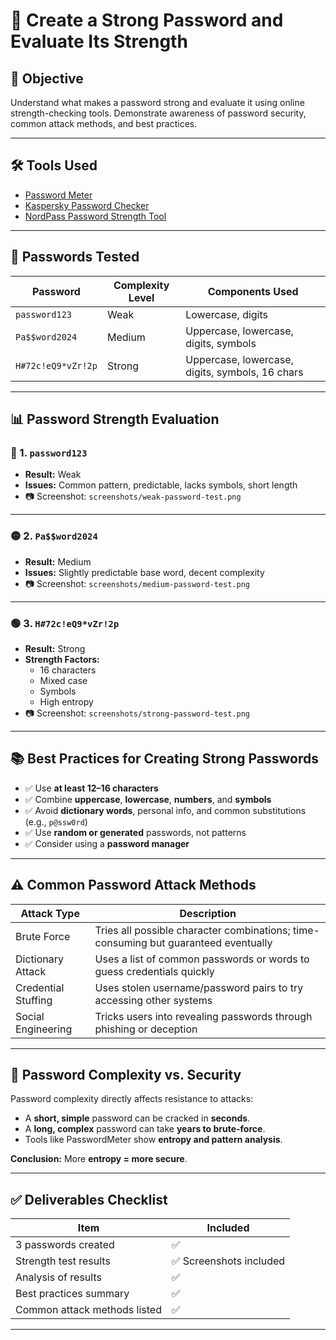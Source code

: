 # 🔐 Create a Strong Password and Evaluate Its Strength

## 🎯 Objective

Understand what makes a password strong and evaluate it using online strength-checking tools. Demonstrate awareness of password security, common attack methods, and best practices.

---

## 🛠 Tools Used

- [Password Meter](https://www.passwordmeter.com/)
- [Kaspersky Password Checker](https://password.kaspersky.com/)
- [NordPass Password Strength Tool](https://nordpass.com/password-strength-checker/)

---

## 🧪 Passwords Tested

| Password            | Complexity Level | Components Used                        |
|---------------------|------------------|----------------------------------------|
| `password123`       | Weak             | Lowercase, digits                      |
| `Pa$$word2024`      | Medium           | Uppercase, lowercase, digits, symbols  |
| `H#72c!eQ9*vZr!2p`  | Strong           | Uppercase, lowercase, digits, symbols, 16 chars |

---

## 📊 Password Strength Evaluation

### 🔴 1. `password123`

- **Result:** Weak
- **Issues:** Common pattern, predictable, lacks symbols, short length
- 📷 Screenshot: `screenshots/weak-password-test.png`

---

### 🟡 2. `Pa$$word2024`

- **Result:** Medium
- **Issues:** Slightly predictable base word, decent complexity
- 📷 Screenshot: `screenshots/medium-password-test.png`

---

### 🟢 3. `H#72c!eQ9*vZr!2p`

- **Result:** Strong
- **Strength Factors:**
  - 16 characters
  - Mixed case
  - Symbols
  - High entropy
- 📷 Screenshot: `screenshots/strong-password-test.png`

---

## 📚 Best Practices for Creating Strong Passwords

- ✅ Use **at least 12–16 characters**
- ✅ Combine **uppercase**, **lowercase**, **numbers**, and **symbols**
- ✅ Avoid **dictionary words**, personal info, and common substitutions (e.g., `p@ssw0rd`)
- ✅ Use **random or generated** passwords, not patterns
- ✅ Consider using a **password manager**

---

## ⚠️ Common Password Attack Methods

| Attack Type      | Description                                                                              |
|------------------|------------------------------------------------------------------------------------------|
| Brute Force      | Tries all possible character combinations; time-consuming but guaranteed eventually     |
| Dictionary Attack| Uses a list of common passwords or words to guess credentials quickly                   |
| Credential Stuffing | Uses stolen username/password pairs to try accessing other systems                    |
| Social Engineering| Tricks users into revealing passwords through phishing or deception                     |

---

## 🔐 Password Complexity vs. Security

Password complexity directly affects resistance to attacks:
- A **short, simple** password can be cracked in **seconds**.
- A **long, complex** password can take **years to brute-force**.
- Tools like PasswordMeter show **entropy and pattern analysis**.

**Conclusion:** More **entropy = more secure**.

---

## ✅ Deliverables Checklist

| Item                         | Included                |
|------------------------------|-------------------------|
| 3 passwords created          | ✅                      |
| Strength test results        | ✅ Screenshots included |
| Analysis of results          | ✅                      |
| Best practices summary       | ✅                      |
| Common attack methods listed | ✅                      |

---


